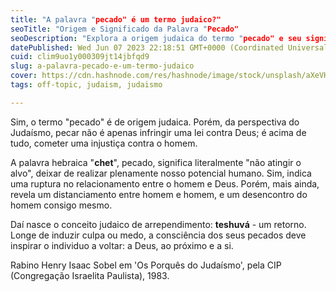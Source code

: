 ```yaml
---
title: "A palavra "pecado" é um termo judaico?"
seoTitle: "Origem e Significado da Palavra "Pecado"
seoDescription: "Explora a origem judaica do termo "pecado" e seu significado de falhar em atingir o potencial humano, com foco na reparação e retorno"
datePublished: Wed Jun 07 2023 22:18:51 GMT+0000 (Coordinated Universal Time)
cuid: clim9uo1y000309jt14jbfqd9
slug: a-palavra-pecado-e-um-termo-judaico
cover: https://cdn.hashnode.com/res/hashnode/image/stock/unsplash/aXeVH4FcS1k/upload/261167ddffcbccb56942e0aaaac2c728.jpeg
tags: off-topic, judaism, judaismo

---
```


Sim, o termo "pecado" é de origem judaica. Porém, da perspectiva do Judaísmo, pecar não é apenas infringir uma lei contra Deus; é acima de tudo, cometer uma injustiça contra o homem.

A palavra hebraica "**chet**", pecado, significa literalmente "não atingir o alvo", deixar de realizar plenamente nosso potencial humano. Sim, indica uma ruptura no relacionamento entre o homem e Deus. Porém, mais ainda, revela um distanciamento entre homem e homem, e um desencontro do homem consigo mesmo.

Daí nasce o conceito judaico de arrependimento: **teshuvá** - um retorno.  
Longe de induzir culpa ou medo, a consciência dos seus pecados deve inspirar o individuo a voltar: a Deus, ao próximo e a si.

Rabino Henry Isaac Sobel em 'Os Porquês do Judaísmo', pela CIP (Congregação Israelita Paulista), 1983.